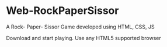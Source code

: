 # Web-RockPaperSissor
A Rock- Paper- Sissor Game developed using HTML, CSS, JS

Download and start playing. Use any HTML5 supported browser
